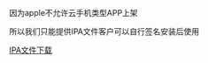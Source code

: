 因为apple不允许云手机类型APP上架

所以我们只能提供IPA文件客户可以自行签名安装后使用   

 [IPA文件下载](https://pan.baidu.com/s/11WbwAMt_EHM0t-LFnOX3KA?pwd=nkhb)
